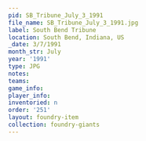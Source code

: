 ```yaml
---
pid: SB_Tribune_July_3_1991
file_name: SB_Tribune_July_3_1991.jpg
label: South Bend Tribune
location: South Bend, Indiana, US
_date: 3/7/1991
month_str: July
year: '1991'
type: JPG
notes: 
teams: 
game_info: 
player_info: 
inventoried: n
order: '251'
layout: foundry-item
collection: foundry-giants
---
```


